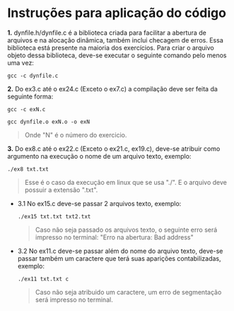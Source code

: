 # Instruções para aplicação do código

**1.** dynfile.h/dynfile.c é a biblioteca criada para facilitar a abertura de arquivos e na alocação dinâmica, também inclui checagem de erros. Essa 
biblioteca está presente na maioria dos exercícios.
Para criar o arquivo objeto dessa biblioteca, deve-se executar o seguinte comando pelo menos uma vez:
 
   ```gcc -c dynfile.c```

**2.** Do ex3.c até o ex24.c (Exceto o ex7.c) a compilação deve ser feita da seguinte forma:
  
 ```gcc -c exN.c```
  
  ```gcc dynfile.o exN.o -o exN```
    
  > Onde "N" é o número do exercicio. 

**3.** Do ex8.c até o ex22.c (Exceto o ex21.c, ex19.c), deve-se atribuir como argumento na execução o nome de um arquivo texto, exemplo:
  
  ```./ex8 txt.txt```

  > Esse é o caso da execução em linux que se usa "./". E o arquivo deve possuir a extensão ".txt".
  
   
  - 3.1 No ex15.c deve-se passar 2 arquivos texto, exemplo:

      ```./ex15 txt.txt txt2.txt```

    > Caso não seja passado os arquivos texto, o seguinte erro será impresso no terminal:
    "Erro na abertura: Bad address"

  - 3.2 No ex11.c deve-se passar além do nome do arquivo texto, deve-se passar também um caractere que terá suas aparições contabilizadas, exemplo:
  
    ```./ex11 txt.txt c```
    > Caso não seja atribuido um caractere, um erro de segmentação será impresso no terminal.
